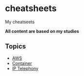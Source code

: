# cheatsheets

My cheatseets


**All content are based on my studies**

## Topics

 - [AWS](aws/README.md)  
 - [Container](container/README.md)  
 - [IP Telephony](voip/README.md)  